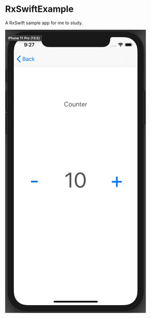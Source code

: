# RxSwiftExample

A RxSwift sample app for me to study.


![RxSwift counter app](assets/counter.jpg)
